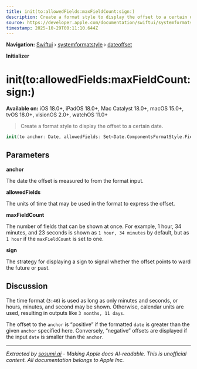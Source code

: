 ```yaml
---
title: init(to:allowedFields:maxFieldCount:sign:)
description: Create a format style to display the offset to a certain date.
source: https://developer.apple.com/documentation/swiftui/systemformatstyle/dateoffset/init(to:allowedfields:maxfieldcount:sign:)
timestamp: 2025-10-29T00:11:10.644Z
---
```


**Navigation:** [Swiftui](/documentation/swiftui) › [systemformatstyle](/documentation/swiftui/systemformatstyle) › [dateoffset](/documentation/swiftui/systemformatstyle/dateoffset)

**Initializer**

# init(to:allowedFields:maxFieldCount:sign:)

**Available on:** iOS 18.0+, iPadOS 18.0+, Mac Catalyst 18.0+, macOS 15.0+, tvOS 18.0+, visionOS 2.0+, watchOS 11.0+

> Create a format style to display the offset to a certain date.

```swift
init(to anchor: Date, allowedFields: Set<Date.ComponentsFormatStyle.Field> = [.year, .month, .week, .day, .hour, .minute, .second], maxFieldCount: Int = 2, sign: NumberFormatStyleConfiguration.SignDisplayStrategy = .automatic)
```

## Parameters

**anchor**

The date the offset is measured to from the format input.



**allowedFields**

The units of time that may be used in the format to express the offset.



**maxFieldCount**

The number of fields that can be shown at once. For example, 1 hour, 34 minutes, and 23 seconds is shown as `1 hour, 34 minutes` by default, but as `1 hour` if the `maxFieldCount` is set to one.



**sign**

The strategy for displaying a sign to signal whether the offset points to ward the future or past.



## Discussion

The time format (`3:46`) is used as long as only minutes and seconds, or hours, minutes, and second may be shown. Otherwise, calendar units are used, resulting in outputs like `3 months, 11 days`.

The offset to the `anchor` is “positive” if the formatted `date` is greater than the given `anchor` specified here. Conversely, “negative” offsets are displayed if the input `date` is smaller than the `anchor`.

---

*Extracted by [sosumi.ai](https://sosumi.ai) - Making Apple docs AI-readable.*
*This is unofficial content. All documentation belongs to Apple Inc.*
